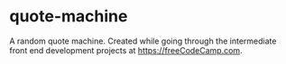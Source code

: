 # quote-machine
A random quote machine. Created while going through the intermediate front end development projects at https://freeCodeCamp.com.
